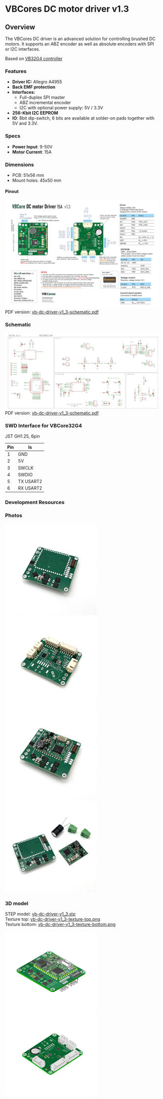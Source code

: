 # VBCores DC motor driver v1.3

## Overview
The VBCores DC driver is an advanced solution for controlling brushed DC motors. It supports an ABZ encoder as well as absolute encoders with SPI or I2C interfaces. 

Based on [VB32G4 controller](https://github.com/VBCores/VBCores_files/tree/main/01-VB-Core32G4) 


### Features
- **Driver IC:** Allegro A4955
- **Back EMF protection**
- **Interfaces:**
	- Full-duplex SPI master
	- ABZ incremental encoder
	- I2C with optional power supply: 5V / 3.3V
- **256-Kbit I2C EEPROM**
- **IO**: 8bit dip-switch, 6 bits are available at solder-on pads together with 5V and 3.3V.

### Specs
- **Power Input**: 9-50V
- **Motor Current**: 15A

  
### Dimensions
- PCB: 51x56 mm
- Mount holes: 45x50 mm

#### Pinout
![VBCores DC motor driver](vb-dc-driver-v1_3-pinout.png)
PDF version: [vb-dc-driver-v1_3-schematic.pdf](vb-dc-driver-v1_3-schematic.pdf)

### Schematic
![VBCores DC motor driver](vb-dc-driver-v1_3-schematic.png)
PDF version: [vb-dc-driver-v1_3-schematic.pdf](vb-dc-driver-v1_3-schematic.pdf)


### SWD Interface for VBCore32G4

JST GH1.25, 6pin

| Pin      | Is           | 
| -------- | -------------|
| 1        | GND          |
| 2        | 5V           |
| 3        | SWCLK        |
| 4        | SWDIO        |
| 5        | TX USART2    |
| 6        | RX USART2    |

### Development Resources



### Photos
<p float="left">
<img src="vb-dc-driver-v1_3-1.jpg" width="300">
<img src="vb-dc-driver-v1_3-2.jpg" width="300">
<img src="vb-dc-driver-v1_3-3.jpg" width="300">
<img src="vb-dc-driver-v1_3-4.jpg" width="300">
</p>

### 3D model

STEP model: [vb-dc-driver-v1_3.stp](vb-dc-driver-v1_3.stp)
<br>
Texture top: [vb-dc-driver-v1_3-texture-top.png](vb-dc-driver-v1_3-texture-top.png)
<br>
Texture bottom: [vb-dc-driver-v1_3-texture-bottom.png](vb-dc-driver-v1_3-texture-bottom.png)


<p float="left">
<img src="vb-dc-driver-v1_3-render-1.png" width="300">
<img src="vb-dc-driver-v1_3-render-2.png" width="300">
</p>









